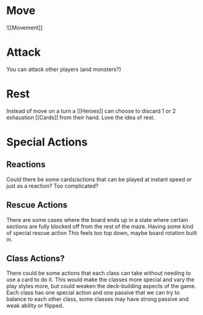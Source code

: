 # Move 
![[Movement]]

# Attack
You can attack other players (and monsters?)

# Rest
Instead of move on a turn a [[Heroes]] can choose to discard 1 or 2 exhaustion [[Cards]] from their hand.
Love the idea of rest.

# Special Actions
## Reactions
Could there be some cards/actions that can be played at instant speed or just as a reaction?
Too complicated?

## Rescue Actions
There are some cases where the board ends up in a state where certain sections are fully blocked off from the rest of the maze. Having some kind of special rescue action
This feels too top down, maybe board rotation built in. 
## Class Actions?
There could be some actions that each class can take without needing to use a card to do it. This would make the classes more special and vary the play styles more, but could weaken the deck-building aspects of the game. 
Each class has one special action and one passive that we can try to balance to each other class, some classes may have strong passive and weak ability or flipped.